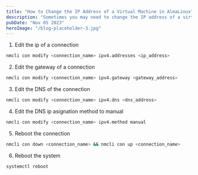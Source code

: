 ```yaml
---
title: "How to Change the IP Address of a Virtual Machine in AlmaLinux"
description: "Sometimes you may need to change the IP address of a virtual machine in AlmaLinux. This can be done by editing the network configuration file and restarting the network service."
pubDate: "Nov 05 2023"
heroImage: "/blog-placeholder-3.jpg"
---
```


1. Edit the ip of a connection

```bash
nmcli con modify <connection_name> ipv4.addresses <ip_address>
```

2. Edit the gateway of a connection

```bash
nmcli con modify <connection_name> ipv4.gateway <gateway_address>
```

3. Edit the DNS of the connection

```bash
nmcli con modify <connection_name> ipv4.dns <dns_address>
```

4. Edit the DNS ip asignation method to manual

```bash
nmcli con modify <connection_name> ipv4.method manual
```

5. Reboot the connection

```bash
nmcli con down <connection_name> && nmcli con up <connection_name>
```

6. Reboot the system

```bash
systemctl reboot
```

